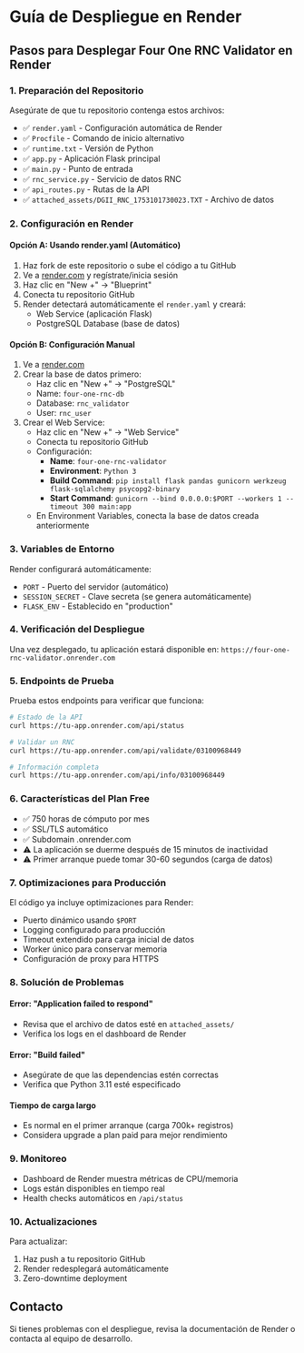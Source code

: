 # Guía de Despliegue en Render

## Pasos para Desplegar Four One RNC Validator en Render

### 1. Preparación del Repositorio

Asegúrate de que tu repositorio contenga estos archivos:

- ✅ `render.yaml` - Configuración automática de Render
- ✅ `Procfile` - Comando de inicio alternativo
- ✅ `runtime.txt` - Versión de Python
- ✅ `app.py` - Aplicación Flask principal
- ✅ `main.py` - Punto de entrada
- ✅ `rnc_service.py` - Servicio de datos RNC
- ✅ `api_routes.py` - Rutas de la API
- ✅ `attached_assets/DGII_RNC_1753101730023.TXT` - Archivo de datos

### 2. Configuración en Render

#### Opción A: Usando render.yaml (Automático)

1. Haz fork de este repositorio o sube el código a tu GitHub
2. Ve a [render.com](https://render.com) y regístrate/inicia sesión
3. Haz clic en "New +" → "Blueprint"
4. Conecta tu repositorio GitHub
5. Render detectará automáticamente el `render.yaml` y creará:
   - Web Service (aplicación Flask)
   - PostgreSQL Database (base de datos)

#### Opción B: Configuración Manual

1. Ve a [render.com](https://render.com)
2. Crear la base de datos primero:
   - Haz clic en "New +" → "PostgreSQL"
   - Name: `four-one-rnc-db`
   - Database: `rnc_validator`
   - User: `rnc_user`
3. Crear el Web Service:
   - Haz clic en "New +" → "Web Service"
   - Conecta tu repositorio GitHub
   - Configuración:
     - **Name**: `four-one-rnc-validator`
     - **Environment**: `Python 3`
     - **Build Command**: `pip install flask pandas gunicorn werkzeug flask-sqlalchemy psycopg2-binary`
     - **Start Command**: `gunicorn --bind 0.0.0.0:$PORT --workers 1 --timeout 300 main:app`
   - En Environment Variables, conecta la base de datos creada anteriormente

### 3. Variables de Entorno

Render configurará automáticamente:
- `PORT` - Puerto del servidor (automático)
- `SESSION_SECRET` - Clave secreta (se genera automáticamente)
- `FLASK_ENV` - Establecido en "production"

### 4. Verificación del Despliegue

Una vez desplegado, tu aplicación estará disponible en:
`https://four-one-rnc-validator.onrender.com`

### 5. Endpoints de Prueba

Prueba estos endpoints para verificar que funciona:

```bash
# Estado de la API
curl https://tu-app.onrender.com/api/status

# Validar un RNC
curl https://tu-app.onrender.com/api/validate/03100968449

# Información completa
curl https://tu-app.onrender.com/api/info/03100968449
```

### 6. Características del Plan Free

- ✅ 750 horas de cómputo por mes
- ✅ SSL/TLS automático
- ✅ Subdomain .onrender.com
- ⚠️ La aplicación se duerme después de 15 minutos de inactividad
- ⚠️ Primer arranque puede tomar 30-60 segundos (carga de datos)

### 7. Optimizaciones para Producción

El código ya incluye optimizaciones para Render:

- Puerto dinámico usando `$PORT`
- Logging configurado para producción
- Timeout extendido para carga inicial de datos
- Worker único para conservar memoria
- Configuración de proxy para HTTPS

### 8. Solución de Problemas

#### Error: "Application failed to respond"
- Revisa que el archivo de datos esté en `attached_assets/`
- Verifica los logs en el dashboard de Render

#### Error: "Build failed"
- Asegúrate de que las dependencias estén correctas
- Verifica que Python 3.11 esté especificado

#### Tiempo de carga largo
- Es normal en el primer arranque (carga 700k+ registros)
- Considera upgrade a plan paid para mejor rendimiento

### 9. Monitoreo

- Dashboard de Render muestra métricas de CPU/memoria
- Logs están disponibles en tiempo real
- Health checks automáticos en `/api/status`

### 10. Actualizaciones

Para actualizar:
1. Haz push a tu repositorio GitHub
2. Render redesplegará automáticamente
3. Zero-downtime deployment

## Contacto

Si tienes problemas con el despliegue, revisa la documentación de Render o contacta al equipo de desarrollo.